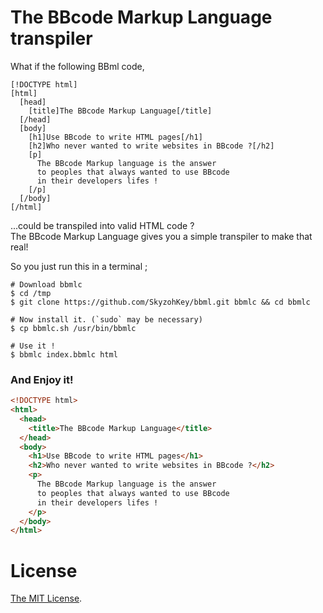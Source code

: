 # The BBcode Markup Language transpiler
What if the following BBml code,

```bbcode
[!DOCTYPE html]
[html]
  [head]
    [title]The BBcode Markup Language[/title]
  [/head]
  [body]
    [h1]Use BBcode to write HTML pages[/h1]
    [h2]Who never wanted to write websites in BBcode ?[/h2]
    [p]
      The BBcode Markup language is the answer
      to peoples that always wanted to use BBcode
      in their developers lifes !
    [/p]
  [/body]
[/html]
```

...could be transpiled into valid HTML code ?  
The BBcode Markup Language gives you a simple transpiler to make that real!

So you just run this in a terminal ;
```shell
# Download bbmlc
$ cd /tmp
$ git clone https://github.com/SkyzohKey/bbml.git bbmlc && cd bbmlc

# Now install it. (`sudo` may be necessary)
$ cp bbmlc.sh /usr/bin/bbmlc

# Use it !
$ bbmlc index.bbmlc html
```

### And Enjoy it!

```html
<!DOCTYPE html>
<html>
  <head>
    <title>The BBcode Markup Language</title>
  </head>
  <body>
    <h1>Use BBcode to write HTML pages</h1>
    <h2>Who never wanted to write websites in BBcode ?</h2>
    <p>
      The BBcode Markup language is the answer
      to peoples that always wanted to use BBcode
      in their developers lifes !
    </p>
  </body>
</html>
```

# License
[The MIT License](LICENSE).
